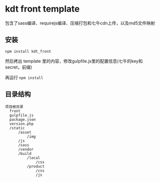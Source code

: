 # kdt front template

包含了sass编译、requirejs编译、压缩打包和七牛cdn上传，以及md5文件映射

## 安装

    npm install kdt_front
  
然后拷出 template 里的内容，修改gulpfile.js里的配置信息(七牛的key和secret，前缀)

再运行 `npm install`

## 目录结构

    项目根目录
      front
      gulpfile.js
      package.json
      version.php
      /static
          /asset
              /img
          /js
          /sass
          /vendor
          /build
              /local
                  /css
              /product
                  /css
                  /js
    
